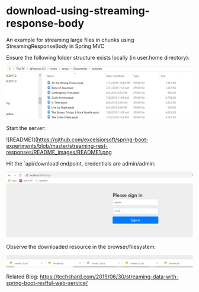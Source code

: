 # download-using-streaming-response-body
An example for streaming large files in chunks using StreamingResponseBody in Spring MVC

Ensure the following folder structure exists locally (in user.home directory):  

![README](README_images\README.png)

Start the server:

![README1](https://github.com/excelsiorsoft/spring-boot-experiments/blob/master/streaming-rest-responses/README_images/README1.png

Hit the `api/download endpoint, credentials are admin/admin:

![README2](README_images\README2.png)

Observe the downloaded resource in the browser/filesystem:

![README3](README_images\README3.png)

Related Blog: https://techshard.com/2019/06/30/streaming-data-with-spring-boot-restful-web-service/
